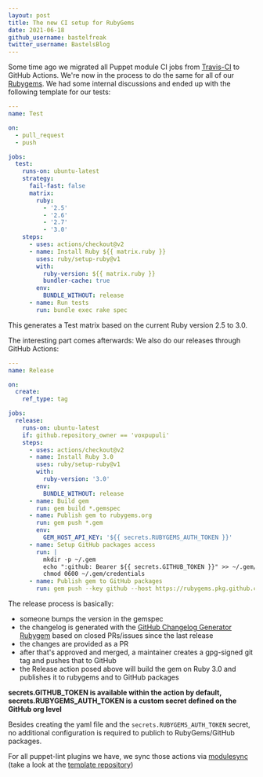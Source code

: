 ```yaml
---
layout: post
title: The new CI setup for RubyGems
date: 2021-06-18
github_username: bastelfreak
twitter_username: BastelsBlog
---
```


Some time ago we migrated all Puppet module CI jobs from
[Travis-CI](https://travis-ci.org/) to GitHub Actions. We're now in the process
to do the same for all of our
[Rubygems](https://rubygems.org/profiles/voxpupuli). We had some internal
discussions and ended up with the following template for our tests:

```yaml
---
name: Test

on:
  - pull_request
  - push

jobs:
  test:
    runs-on: ubuntu-latest
    strategy:
      fail-fast: false
      matrix:
        ruby:
          - '2.5'
          - '2.6'
          - '2.7'
          - '3.0'
    steps:
      - uses: actions/checkout@v2
      - name: Install Ruby ${{ matrix.ruby }}
        uses: ruby/setup-ruby@v1
        with:
          ruby-version: ${{ matrix.ruby }}
          bundler-cache: true
        env:
          BUNDLE_WITHOUT: release
      - name: Run tests
        run: bundle exec rake spec
```

This generates a Test matrix based on the current Ruby version 2.5 to 3.0.

The interesting part comes afterwards: We also do our releases through GitHub Actions:

```yaml
---
name: Release

on:
  create:
    ref_type: tag

jobs:
  release:
    runs-on: ubuntu-latest
    if: github.repository_owner == 'voxpupuli'
    steps:
      - uses: actions/checkout@v2
      - name: Install Ruby 3.0
        uses: ruby/setup-ruby@v1
        with:
          ruby-version: '3.0'
        env:
          BUNDLE_WITHOUT: release
      - name: Build gem
        run: gem build *.gemspec
      - name: Publish gem to rubygems.org
        run: gem push *.gem
        env:
          GEM_HOST_API_KEY: '${{ secrets.RUBYGEMS_AUTH_TOKEN }}'
      - name: Setup GitHub packages access
        run: |
          mkdir -p ~/.gem
          echo ":github: Bearer ${{ secrets.GITHUB_TOKEN }}" >> ~/.gem/credentials
          chmod 0600 ~/.gem/credentials
      - name: Publish gem to GitHub packages
        run: gem push --key github --host https://rubygems.pkg.github.com/voxpupuli *.gem
```

The release process is basically:

* someone bumps the version in the gemspec
* the changelog is generated with the [GitHub Changelog Generator Rubygem](https://github.com/github-changelog-generator/Github-Changelog-Generator#github-changelog-generator-) based on closed PRs/issues since the last release
* the changes are provided as a PR
* after that's approved and merged, a maintainer creates a gpg-signed git tag and pushes that to GitHub
* the Release action posed above will build the gem on Ruby 3.0 and publishes it to rubygems and to GitHub packages

**secrets.GITHUB_TOKEN is available within the action by default, secrets.RUBYGEMS_AUTH_TOKEN is a custom secret defined on the GitHub org level** <!-- markdownlint-disable-line MD036 -->

Besides creating the yaml file and the `secrets.RUBYGEMS_AUTH_TOKEN` secret, no additional configuration is required to publich to RubyGems/GitHub packages.

For all puppet-lint plugins we have, we sync those actions via [modulesync](https://github.com/voxpupuli/modulesync#modulesync) (take a look at the [template repository](https://github.com/voxpupuli/puppet-lint_modulesync_configs/tree/master/moduleroot/.github/workflows))
